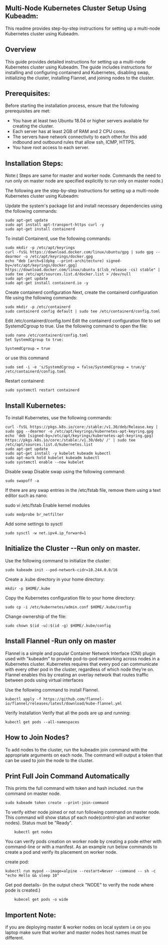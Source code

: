 Multi-Node Kubernetes Cluster Setup Using Kubeadm:
---------------------------------------------------

This readme provides step-by-step instructions for setting up a multi-node Kubernetes cluster using Kubeadm.

Overview
-------

This guide provides detailed instructions for setting up a multi-node Kubernetes cluster using Kubeadm. The guide includes instructions for installing and configuring containerd and Kubernetes, disabling swap, initializing the cluster, installing Flannel, and joining nodes to the cluster.

Prerequisites:
--------------

Before starting the installation process, ensure that the following prerequisites are met:

- You have at least two Ubuntu 18.04 or higher servers available for creating the cluster.
- Each server has at least 2GB of RAM and 2 CPU cores.
- The servers have network connectivity to each other.for this add indbound and outbound rules that allow ssh, ICMP, HTTPS.
- You have root access to each server.

Installation Steps:
-------------------
Note:( Steps are same for master and worker node. Commands the need to run only on master node are specified explicitly to run only on master node.)

The following are the step-by-step instructions for setting up a multi-node Kubernetes cluster using Kubeadm:

Update the system's package list and install necessary dependencies using the following commands:

	sudo apt-get update
	sudo apt install apt-transport-https curl -y
	sudo apt-get install containerd
	
To install Containerd, use the following commands:

	sudo mkdir -p /etc/apt/keyrings
	curl -fsSL https://download.docker.com/linux/ubuntu/gpg | sudo gpg --dearmor -o /etc/apt/keyrings/docker.gpg
	echo "deb [arch=$(dpkg --print-architecture) signed-by=/etc/apt/keyrings/docker.gpg] https://download.docker.com/linux/ubuntu $(lsb_release -cs) stable" | sudo tee /etc/apt/sources.list.d/docker.list > /dev/null
	sudo apt-get update
	sudo apt-get install containerd.io -y
Create containerd configuration
Next, create the containerd configuration file using the following commands:

	sudo mkdir -p /etc/containerd
	sudo containerd config default | sudo tee /etc/containerd/config.toml
Edit /etc/containerd/config.toml
Edit the containerd configuration file to set SystemdCgroup to true. Use the following command to open the file:

	sudo nano /etc/containerd/config.toml
	Set SystemdCgroup to true:

	SystemdCgroup = true
or use this command

	sudo sed -i -e 's/SystemdCgroup = false/SystemdCgroup = true/g' /etc/containerd/config.toml	
Restart containerd:

	sudo systemctl restart containerd

Install Kubernetes:
-------------------

To install Kubernetes, use the following commands:

	curl -fsSL https://pkgs.k8s.io/core:/stable:/v1.30/deb/Release.key | sudo gpg --dearmor -o /etc/apt/keyrings/kubernetes-apt-keyring.gpg
	echo 'deb [signed-by=/etc/apt/keyrings/kubernetes-apt-keyring.gpg] https://pkgs.k8s.io/core:/stable:/v1.30/deb/ /' | sudo tee /etc/apt/sources.list.d/kubernetes.list
	sudo apt-get update
	sudo apt-get install -y kubelet kubeadm kubectl
	sudo apt-mark hold kubelet kubeadm kubectl
	sudo systemctl enable --now kubelet

Disable swap
Disable swap using the following command:

	sudo swapoff -a
If there are any swap entries in the /etc/fstab file, remove them using a text editor such as nano:

sudo vi /etc/fstab
Enable kernel modules

	sudo modprobe br_netfilter
Add some settings to sysctl

	sudo sysctl -w net.ipv4.ip_forward=1
	
Initialize the Cluster --Run only on master.
----------------------------------------------

Use the following command to initialize the cluster:

	sudo kubeadm init --pod-network-cidr=10.244.0.0/16
Create a .kube directory in your home directory:

	mkdir -p $HOME/.kube
Copy the Kubernetes configuration file to your home directory:

	sudo cp -i /etc/kubernetes/admin.conf $HOME/.kube/config
	
Change ownership of the file:

	sudo chown $(id -u):$(id -g) $HOME/.kube/config
	
Install Flannel -Run only on master
-------------------------------------
Flannel is a simple and popular Container Network Interface (CNI) plugin used with "kubeadm" to provide pod-to-pod networking across nodes in a Kubernetes cluster.
Kubernetes requires that every pod can communicate with every other pod in the cluster, regardless of which node they’re on. Flannel enables this by creating an overlay network that routes traffic between pods using virtual interfaces

Use the following command to install Flannel.

	kubectl apply -f https://github.com/flannel-io/flannel/releases/latest/download/kube-flannel.yml
Verify Installation
Verify that all the pods are up and running:

	kubectl get pods --all-namespaces

How to Join Nodes?
-----------------

To add nodes to the cluster, run the kubeadm join command with the appropriate arguments on each node. 
The command will output a token that can be used to join the node to the cluster.

Print Full Join Command Automatically
-------------------------------------
This prints the full command with token and hash included. run the command on master node.

	sudo kubeadm token create --print-join-command

To verify either node joined or not run following command on master node.
	This command will show status pf each node(control-plan and worker nodes). 
	Status must be "Ready".
	
		kubectl get nodes
You can verify pods creation on worker node by creating a pode either with command-line or with a manifest.
As an example run below commands to create a pod and verify its placement on worker node.

create pod:
 			
	kubectl run mypod --image=alpine --restart=Never --command -- sh -c "echo Hello && sleep 10"
	
Get pod deetails- (in the output check "NODE" to verify the node where pode is created.)
		
		kubecel get pods -o wide   
Importent Note:
-------------
if you are deploying master & worker nodes on local system i.e on you laptop make sure that worker and master nodes host names must be different.
